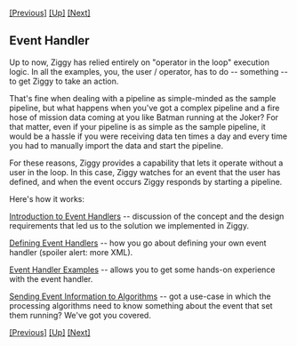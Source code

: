 <!-- -*-visual-line-*- -->

[[Previous]](data-receipt-display.md)
[[Up]](user-manual.md)
[[Next]](event-handler-intro.md)

## Event Handler

Up to now, Ziggy has relied entirely on "operator in the loop" execution logic. In all the examples, you, the user / operator, has to do -- something -- to get Ziggy to take an action. 

That's fine when dealing with a pipeline as simple-minded as the sample pipeline, but what happens when you've got a complex pipeline and a fire hose of mission data coming at you like Batman running at the Joker? For that matter, even if your pipeline is as simple as the sample pipeline, it would be a hassle if you were receiving data ten times a day and every time you had to manually import the data and start the pipeline. 

For these reasons, Ziggy provides a capability that lets it operate without a user in the loop. In this case, Ziggy watches for an event that the user has defined, and when the event occurs Ziggy responds by starting a pipeline. 

Here's how it works:

[Introduction to Event Handlers](event-handler-intro.md) -- discussion of the concept and the design requirements that led us to the solution we implemented in Ziggy.

[Defining Event Handlers](event-handler-definition.md) -- how you go about defining your own event handler (spoiler alert: more XML).

[Event Handler Examples](event-handler-examples.md) -- allows you to get some hands-on experience with the event handler.

[Sending Event Information to Algorithms](event-handler-labels.md) -- got a use-case in which the processing algorithms need to know something about the event that set them running? We've got you covered. 

[[Previous]](data-receipt-display.md)
[[Up]](user-manual.md)
[[Next]](event-handler-intro.md)